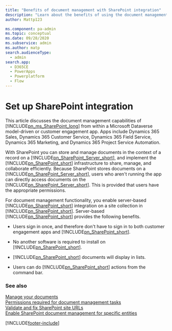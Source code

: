 ```yaml
---
title: "Benefits of document management with SharePoint integration"
description: "Learn about the benefits of using the document management capabilities of SharePoint."
author: Mattp123

ms.component: pa-admin
ms.topic: conceptual
ms.date: 09/28/2020
ms.subservice: admin
ms.author: matp
search.audienceType: 
  - admin
search.app:
  - D365CE
  - PowerApps
  - Powerplatform
  - Flow
---
```

# Set up SharePoint integration

This article discusses the document management capabilities of [!INCLUDE[pn_ms_SharePoint_long](../includes/pn-ms-sharepoint-long.md)] from within a Microsoft Dataverse model-driven or customer engagement app. Apps include Dynamics 365 Sales, Dynamics 365 Customer Service, Dynamics 365 Field Service, Dynamics 365 Marketing, and Dynamics 365 Project Service Automation. 

With SharePoint you can store and manage documents in the context of a record on a [!INCLUDE[pn_SharePoint_Server_short](../includes/pn-sharepoint-server-short.md)], and implement the [!INCLUDE[pn_SharePoint_short](../includes/pn-sharepoint-short.md)] infrastructure to share, manage, and collaborate efficiently. Because SharePoint stores documents on a [!INCLUDE[pn_SharePoint_Server_short](../includes/pn-sharepoint-server-short.md)], users who aren't running the app can directly access documents on the [!INCLUDE[pn_SharePoint_Server_short](../includes/pn-sharepoint-server-short.md)]. This is provided that users have the appropriate permissions.  
  
 For document management functionality, you enable server-based [!INCLUDE[pn_SharePoint_short](../includes/pn-sharepoint-short.md)] integration on a site collection in [!INCLUDE[pn_SharePoint_short](../includes/pn-sharepoint-short.md)]. Server-based [!INCLUDE[pn_SharePoint_short](../includes/pn-sharepoint-short.md)] provides the following benefits.  
  
- Users sign in once, and therefore don't have to sign in to both customer engagement apps and [!INCLUDE[pn_SharePoint_short](../includes/pn-sharepoint-short.md)].  
  
- No another software is required to install on [!INCLUDE[pn_SharePoint_short](../includes/pn-sharepoint-short.md)].  
  
- [!INCLUDE[pn_SharePoint_short](../includes/pn-sharepoint-short.md)] documents will display in lists.  
  
- Users can do [!INCLUDE[pn_SharePoint_short](../includes/pn-sharepoint-short.md)] actions from the command bar.  
  
### See also

 [Manage your documents](../admin/manage-documents-using-sharepoint.md)  <br /> 
 [Permissions required for document management tasks](../admin/permissions-required-document-management-tasks.md)   <br />
 [Validate and fix SharePoint site URLs](troubleshoot-set-up-sharepoint-online.md#validate-and-fix-sharepoint-site-urls) <br />
 [Enable SharePoint document management for specific entities](enable-sharepoint-document-management-specific-entities.md)


[!INCLUDE[footer-include](../includes/footer-banner.md)]
